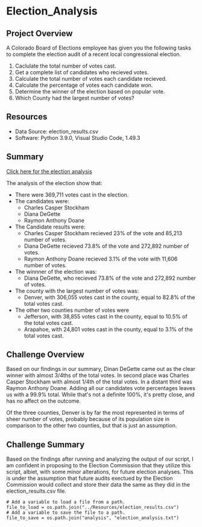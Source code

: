 # Election_Analysis

## Project Overview
A Colorado Board of Elections employee has given you the following tasks to complete the election audit of a recent local congressional election. 

1. Caclulate the total number of votes cast.
2. Get a complete list of candidates who recieved votes.
3. Calculate the total number of votes each candidate recieved. 
4. Calculate the percentage of votes each candidate won. 
5. Determine the winner of the election based on popular vote.
6. Which County had the largest number of votes?

## Resources
- Data Source: election_results.csv
- Software: Python 3.9.0, Visual Studio Code, 1.49.3

## Summary 

[Click here for the election analysis](election_analysis.txt)

The analysis of the election show that:
- There were 369,711 votes cast in the election. 
- The candidates were:
  - Charles Casper Stockham
  - Diana DeGette
  - Raymon Anthony Doane
- The Candidate results were: 
  - Charles Casper Stockham recieved 23% of the vote and 85,213 number of votes.
  - Diana DeGette recieved 73.8% of the vote and 272,892 number of votes. 
  - Raymon Anthony Doane recieved 3.1% of the vote with 11,606 number of votes.
- The winnner of the election was:
  - Diana DeGette, who recieved 73.8% of the vote and 272,892 number of votes. 
- The county with the largest number of votes was:
  - Denver, with 306,055 votes cast in the county, equal to 82.8% of the total votes cast. 
- The other two counties number of votes were
  - Jefferson, with 38,855 votes cast in the county, equal to 10.5% of the total votes cast.
  - Arapahoe, with 24,801 votes cast in the county, equal to 3.1% of the total votes cast. 

## Challenge Overview
Based on our findings in our summary, Dinan DeGette came out as the clear winner with almost 3/4ths of the total votes. In second place was Charles Casper Stockham with almost 1/4th of the total votes. In a distant third was Raymon Anthony Doane. Adding all our candidates vote percentages leaves us with a 99.9% total. While that's not a definite 100%, it's pretty close, and has no affect on the outcome. 

Of the three counties, Denver is by far the most represented in terms of sheer number of votes, probably because of its population size in comparison to the other two counties, but that is just an assumption. 

## Challenge Summary
Based on the findings after running and analyzing the output of our script, I am confident in proposing to the Election Commission that they utilize this script, albiet, with some minor alterations, for future election analyses. This is under the assumption that future audits exectued by the Election Commission would collect and store their data the same as they did in the election_results.csv file.

```
# Add a variable to load a file from a path.
file_to_load = os.path.join("../Resources/election_results.csv")
# Add a variable to save the file to a path.
file_to_save = os.path.join("analysis", "election_analysis.txt")
```
